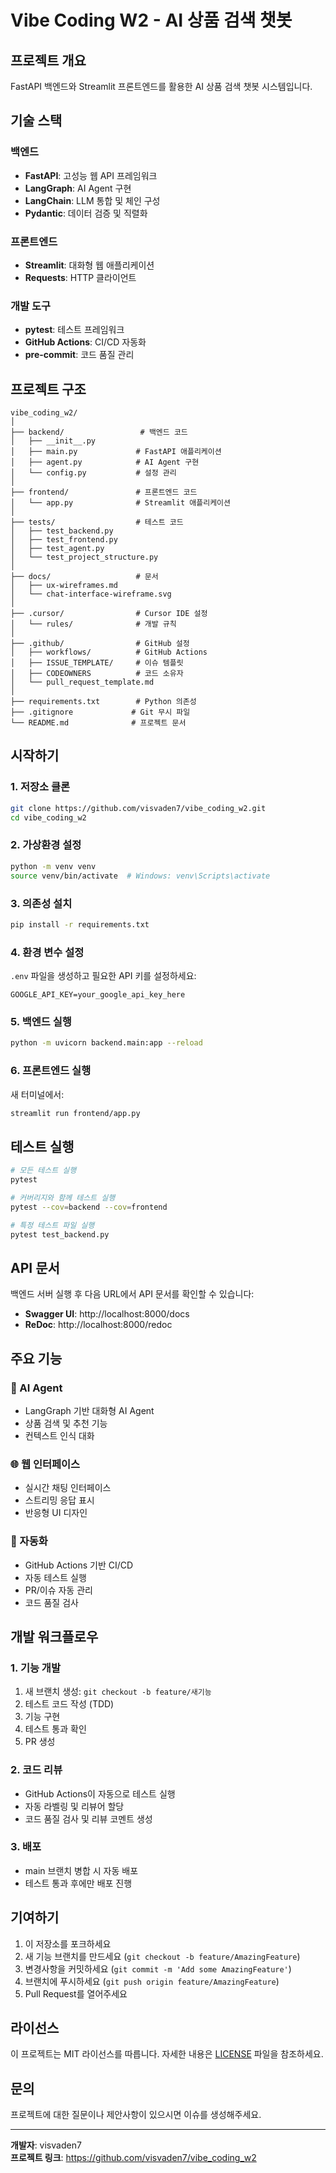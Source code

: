 # Vibe Coding W2 - AI 상품 검색 챗봇

## 프로젝트 개요

FastAPI 백엔드와 Streamlit 프론트엔드를 활용한 AI 상품 검색 챗봇 시스템입니다.

## 기술 스택

### 백엔드
- **FastAPI**: 고성능 웹 API 프레임워크
- **LangGraph**: AI Agent 구현
- **LangChain**: LLM 통합 및 체인 구성
- **Pydantic**: 데이터 검증 및 직렬화

### 프론트엔드
- **Streamlit**: 대화형 웹 애플리케이션
- **Requests**: HTTP 클라이언트

### 개발 도구
- **pytest**: 테스트 프레임워크
- **GitHub Actions**: CI/CD 자동화
- **pre-commit**: 코드 품질 관리

## 프로젝트 구조

```
vibe_coding_w2/
│
├── backend/                 # 백엔드 코드
│   ├── __init__.py
│   ├── main.py             # FastAPI 애플리케이션
│   ├── agent.py            # AI Agent 구현
│   └── config.py           # 설정 관리
│
├── frontend/               # 프론트엔드 코드
│   └── app.py              # Streamlit 애플리케이션
│
├── tests/                  # 테스트 코드
│   ├── test_backend.py
│   ├── test_frontend.py
│   ├── test_agent.py
│   └── test_project_structure.py
│
├── docs/                   # 문서
│   ├── ux-wireframes.md
│   └── chat-interface-wireframe.svg
│
├── .cursor/                # Cursor IDE 설정
│   └── rules/              # 개발 규칙
│
├── .github/                # GitHub 설정
│   ├── workflows/          # GitHub Actions
│   ├── ISSUE_TEMPLATE/     # 이슈 템플릿
│   ├── CODEOWNERS          # 코드 소유자
│   └── pull_request_template.md
│
├── requirements.txt        # Python 의존성
├── .gitignore             # Git 무시 파일
└── README.md              # 프로젝트 문서
```

## 시작하기

### 1. 저장소 클론

```bash
git clone https://github.com/visvaden7/vibe_coding_w2.git
cd vibe_coding_w2
```

### 2. 가상환경 설정

```bash
python -m venv venv
source venv/bin/activate  # Windows: venv\Scripts\activate
```

### 3. 의존성 설치

```bash
pip install -r requirements.txt
```

### 4. 환경 변수 설정

`.env` 파일을 생성하고 필요한 API 키를 설정하세요:

```env
GOOGLE_API_KEY=your_google_api_key_here
```

### 5. 백엔드 실행

```bash
python -m uvicorn backend.main:app --reload
```

### 6. 프론트엔드 실행

새 터미널에서:

```bash
streamlit run frontend/app.py
```

## 테스트 실행

```bash
# 모든 테스트 실행
pytest

# 커버리지와 함께 테스트 실행
pytest --cov=backend --cov=frontend

# 특정 테스트 파일 실행
pytest test_backend.py
```

## API 문서

백엔드 서버 실행 후 다음 URL에서 API 문서를 확인할 수 있습니다:

- **Swagger UI**: http://localhost:8000/docs
- **ReDoc**: http://localhost:8000/redoc

## 주요 기능

### 🤖 AI Agent
- LangGraph 기반 대화형 AI Agent
- 상품 검색 및 추천 기능
- 컨텍스트 인식 대화

### 🌐 웹 인터페이스
- 실시간 채팅 인터페이스
- 스트리밍 응답 표시
- 반응형 UI 디자인

### 🔧 자동화
- GitHub Actions 기반 CI/CD
- 자동 테스트 실행
- PR/이슈 자동 관리
- 코드 품질 검사

## 개발 워크플로우

### 1. 기능 개발
1. 새 브랜치 생성: `git checkout -b feature/새기능`
2. 테스트 코드 작성 (TDD)
3. 기능 구현
4. 테스트 통과 확인
5. PR 생성

### 2. 코드 리뷰
- GitHub Actions이 자동으로 테스트 실행
- 자동 라벨링 및 리뷰어 할당
- 코드 품질 검사 및 리뷰 코멘트 생성

### 3. 배포
- main 브랜치 병합 시 자동 배포
- 테스트 통과 후에만 배포 진행

## 기여하기

1. 이 저장소를 포크하세요
2. 새 기능 브랜치를 만드세요 (`git checkout -b feature/AmazingFeature`)
3. 변경사항을 커밋하세요 (`git commit -m 'Add some AmazingFeature'`)
4. 브랜치에 푸시하세요 (`git push origin feature/AmazingFeature`)
5. Pull Request를 열어주세요

## 라이선스

이 프로젝트는 MIT 라이선스를 따릅니다. 자세한 내용은 [LICENSE](LICENSE) 파일을 참조하세요.

## 문의

프로젝트에 대한 질문이나 제안사항이 있으시면 이슈를 생성해주세요.

---

**개발자**: visvaden7  
**프로젝트 링크**: https://github.com/visvaden7/vibe_coding_w2